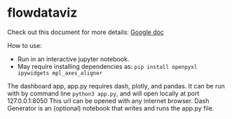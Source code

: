 # flowdataviz


Check out this document for more details: [Google doc](https://docs.google.com/document/d/1l-gVwYZWv5JqQe_aZ50hXfL84tIgdjkhtddLv-gZDsg/edit?usp=sharing)


How to use:

* Run in an interactive jupyter notebook.
* May require installing dependencies as: `pip install openpyxl ipywidgets mpl_axes_aligner`

The dashboard app, app.py requires dash, plotly, and pandas. 
It can be run with by command line `python3 app.py`, and will open locally at port 127.0.0.1:8050 
This url can be opened with any internet browser.
Dash Generator is an (optional) notebook that writes and runs the app.py file.  
